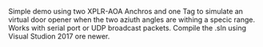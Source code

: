 Simple demo using two XPLR-AOA Anchros and one Tag to simulate an virtual door opener when the two aziuth angles are withing a specic range.
Works with serial port or UDP broadcast packets.
Compile the .sln using Visual Studion 2017 ore newer.
